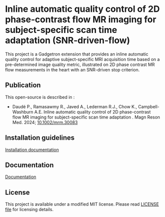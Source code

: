 # Inline automatic quality control of 2D phase-contrast flow MR imaging for subject-specific scan time adaptation (SNR-driven-flow)

This project is a Gadgetron extension that provides an inline automatic quality control for adaptive subject-specific MRI acquisition time based on a pre-determined image quality metric, illustrated on 2D phase contrast MR flow measurements in the heart with an SNR-driven stop criterion.

## Publication 

This open-source is described in :

- Daudé P., Ramasawmy R., Javed A., Lederman R.J., Chow K., Campbell-Washburn A.E. Inline automatic quality control of 2D phase-contrast flow MR imaging for subject-specific scan time adaptation
. Magn Reson Med. 2024; [10.1002/mrm.30083](https://doi.org/10.1002/mrm.30083) 


## Installation guidelines

[Installation documentation](https://SNR-driven-flow.readthedocs.io/en/latest/installation.html)


## Documentation

[Documentation](https://SNR-driven-flow.readthedocs.io/en/latest/)

## License 
This project is available under a modified MIT license. Please read [LICENSE file](https://github.com/NHLBI-MR/SNR-driven-flow/blob/main/LICENSE) for licensing details.
